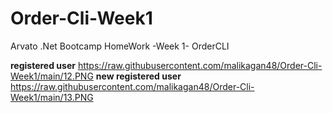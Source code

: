 # Order-Cli-Week1
 Arvato .Net Bootcamp HomeWork -Week 1- OrderCLI
 
**registered user**
https://raw.githubusercontent.com/malikagan48/Order-Cli-Week1/main/12.PNG
**new registered user**
https://raw.githubusercontent.com/malikagan48/Order-Cli-Week1/main/13.PNG
